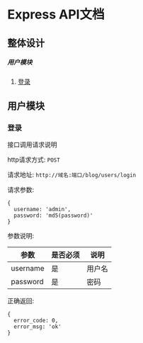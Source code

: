 # Express API文档

## 整体设计

##### 用户模块

1. [登录](#登录)

## 用户模块

### <a name="登录"></a>登录

接口调用请求说明

http请求方式: `POST`

请求地址: `http://域名:端口/blog/users/login`

请求参数:

```
{
  username: 'admin',
  password: 'md5(password)'
}
```

参数说明:

|参数|是否必须|说明|
|---|---|---|
|username|是|用户名|
|password|是|密码|

正确返回:

```
{
  error_code: 0,
  error_msg: 'ok'
}
```

